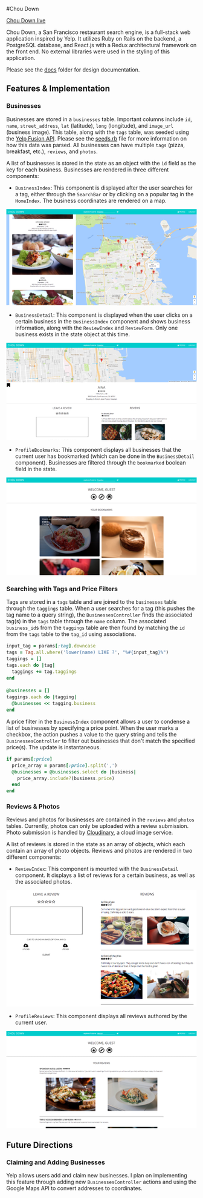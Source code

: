 #Chou Down

[Chou Down live][choudown]

Chou Down, a San Francisco restaurant search engine, is a full-stack web application inspired by Yelp. It utilizes Ruby on Rails on the backend, a PostgreSQL database, and React.js with a Redux architectural framework on the front end. No external libraries were used in the styling of this application.

Please see the [docs][docs] folder for design documentation.

## Features & Implementation

### Businesses

Businesses are stored in a `businesses` table. Important columns include `id`, `name`, `street_address`, `lat` (latitude), `long` (longitude), and `image_url` (business image). This table, along with the `tags` table, was seeded using the [Yelp Fusion API][yelp-fusion]. Please see the [seeds.rb][seeds] file for more information on how this data was parsed. All businesses can have multiple `tags` (pizza, breakfast, etc.), `reviews`, and `photos`.

A list of businesses is stored in the state as an object with the `id` field as the key for each business. Businesses are rendered in three different components:
* `BusinessIndex`: This component is displayed after the user searches for a tag, either through the `SearchBar` or by clicking on a popular tag in the `HomeIndex`. The business coordinates are rendered on a map.

<p align="center">
  <img src="readme_photos/business-index.png" alt="business-index">
</p>

* `BusinessDetail`: This component is displayed when the user clicks on a certain business in the `BusinessIndex` component and shows business information, along with the `ReviewIndex` and `ReviewForm`. Only one business exists in the state object at this time.

<p align="center">
  <img src="readme_photos/business-detail.png" alt="business-detail">
</p>

* `ProfileBookmarks`: This component displays all businesses that the current user has bookmarked (which can be done in the `BusinessDetail` component). Businesses are filtered through the `bookmarked` boolean field in the state.

<p align="center">
  <img src="readme_photos/profile-bookmarks.png" alt="profile-bookmarks">
</p>

### Searching with Tags and Price Filters

Tags are stored in a `tags` table and are joined to the `businesses` table through the `taggings` table. When a user searches for a tag (this pushes the tag name to a query string), the `BusinessesController` finds the associated tag(s) in the `tags` table through the `name` column. The associated `business_id`s from the `taggings` table are then found by matching the `id` from the `tags` table to the `tag_id` using associations.

```ruby
input_tag = params[:tag].downcase
tags = Tag.all.where('lower(name) LIKE ?', "%#{input_tag}%")
taggings = []
tags.each do |tag|
  taggings += tag.taggings
end

@businesses = []
taggings.each do |tagging|
  @businesses << tagging.business
end
```

A price filter in the `BusinessIndex` component allows a user to condense a list of businesses by specifying a price point. When the user marks a checkbox, the action pushes a value to the query string and tells the `BusinessesController` to filter out businesses that don't match the specified price(s). The update is instantaneous.  

```ruby
if params[:price]
  price_array = params[:price].split(',')
  @businesses = @businesses.select do |business|
    price_array.include?(business.price)
  end
end
```

### Reviews & Photos

Reviews and photos for businesses are contained in the `reviews` and `photos` tables. Currently, photos can only be uploaded with a review submission. Photo submission is handled by [Cloudinary][cloudinary], a cloud image service.

A list of reviews is stored in the state as an array of objects, which each contain an array of photo objects. Reviews and photos are rendered in two different components:
* `ReviewIndex`: This component is mounted with the `BusinessDetail` component. It displays a list of reviews for a certain business, as well as the associated photos.

<p align="center">
  <img src="readme_photos/review-photos.png" alt="review-photos">
</p>

* `ProfileReviews`: This component displays all reviews authored by the current user.

<p align="center">
  <img src="readme_photos/profile-reviews.png" alt="profile-reviews">
</p>

## Future Directions

### Claiming and Adding Businesses
Yelp allows users add and claim new businesses. I plan on implementing this feature through adding new `BusinessesController` actions and using the Google Maps API to convert addresses to coordinates.

[choudown]: http://www.choudown.com/
[docs]: ./docs
[yelp-fusion]: https://www.yelp.com/developers
[seeds]: ./db/seeds.rb
[cloudinary]: http://cloudinary.com/
